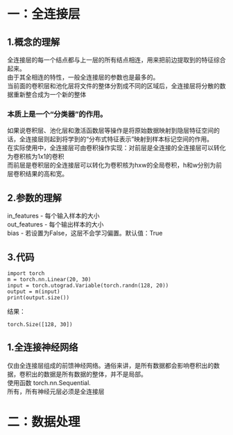 # 一：全连接层  
## 1.概念的理解  
全连接层的每一个结点都与上一层的所有结点相连，用来把前边提取到的特征综合起来。  
由于其全相连的特性，一般全连接层的参数也是最多的。  
当前面的卷积层和池化层将文件的整体分割成不同的区域后，全连接层将分散的数据重新整合成为一个新的整体  
### 本质上是一个“分类器”的作用。  
如果说卷积层、池化层和激活函数层等操作是将原始数据映射到隐层特征空间的话，全连接层则起到将学到的“分布式特征表示”映射到样本标记空间的作用。  
在实际使用中，全连接层可由卷积操作实现：对前层是全连接的全连接层可以转化为卷积核为1x1的卷积  
而前层是卷积层的全连接层可以转化为卷积核为hxw的全局卷积，h和w分别为前层卷积结果的高和宽。
## 2.参数的理解  
in_features - 每个输入样本的大小  
out_features - 每个输出样本的大小  
bias - 若设置为False，这层不会学习偏置。默认值：True  
## 3.代码  
``` 
import torch  
m = torch.nn.Linear(20, 30)
input = torch.utograd.Variable(torch.randn(128, 20))
output = m(input)
print(output.size())
```  
结果：  
```  
torch.Size([128, 30])  
```  

## 1.全连接神经网络  
仅由全连接层组成的前馈神经网络。通俗来讲，是所有数据都会影响卷积出的数据，卷积出的数据是所有数据的整体，并不是局部。  
使用函数  torch.nn.Sequential.  
所有，所有神经元层必须是全连接层  
# 二：数据处理  

